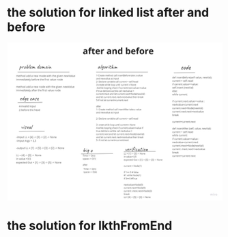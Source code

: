 # the solution for linked list after and before


![array-binary-search](afterandbefroe.jpg)


# the solution for lkthFromEnd



